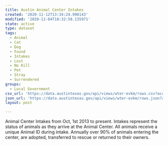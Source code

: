 ```yaml
---
title: Austin Animal Center Intakes
created: '2020-11-12T13:34:24.998143'
modified: '2020-12-04T18:32:58.135971'
state: active
type: dataset
tags:
  - Animal
  - Cat
  - Dog
  - Found
  - Intakes
  - Lost
  - No Kill
  - Pet
  - Stray
  - Surrendered
groups:
  - Local Government
csv_url: 'https://data.austintexas.gov/api/views/wter-evkm/rows.csv?accessType=DOWNLOAD'
json_url: 'https://data.austintexas.gov/api/views/wter-evkm/rows.json?accessType=DOWNLOAD'
layout: post

---
```

Animal Center Intakes from Oct, 1st 2013 to present. Intakes represent the status of animals as they arrive at the Animal Center. All animals receive a unique Animal ID during intake. Annually over 90% of animals entering the center, are adopted, transferred to rescue or returned to their owners.
